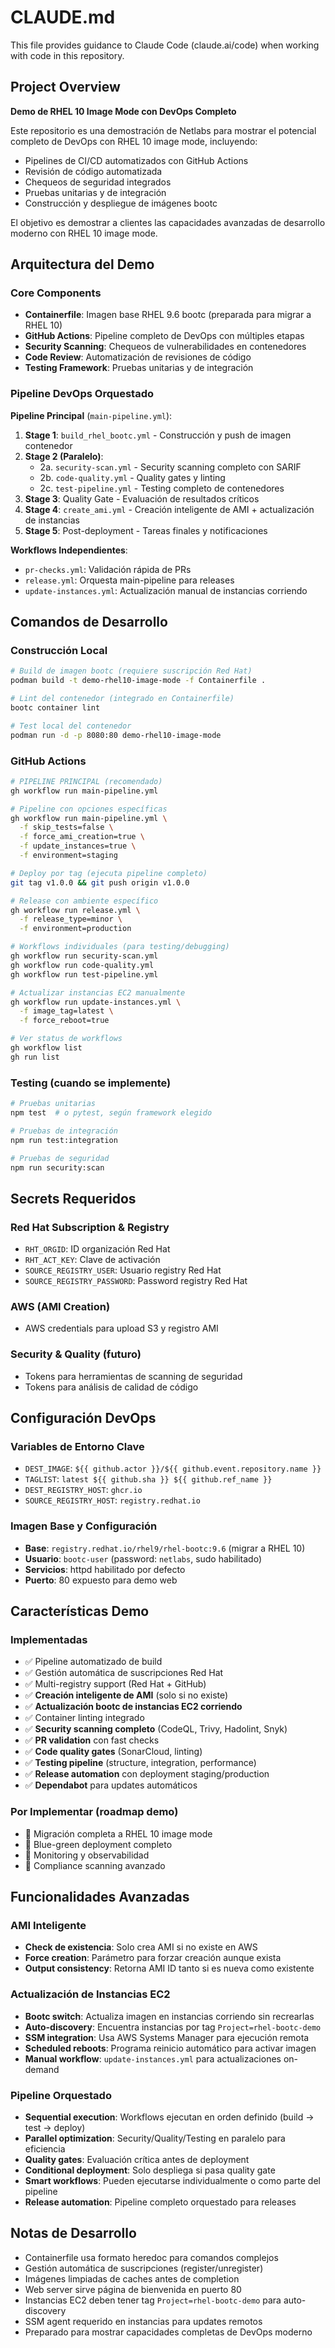 # CLAUDE.md

This file provides guidance to Claude Code (claude.ai/code) when working with code in this repository.

## Project Overview

**Demo de RHEL 10 Image Mode con DevOps Completo**

Este repositorio es una demostración de Netlabs para mostrar el potencial completo de DevOps con RHEL 10 image mode, incluyendo:
- Pipelines de CI/CD automatizados con GitHub Actions
- Revisión de código automatizada
- Chequeos de seguridad integrados
- Pruebas unitarias y de integración
- Construcción y despliegue de imágenes bootc

El objetivo es demostrar a clientes las capacidades avanzadas de desarrollo moderno con RHEL 10 image mode.

## Arquitectura del Demo

### Core Components
- **Containerfile**: Imagen base RHEL 9.6 bootc (preparada para migrar a RHEL 10)
- **GitHub Actions**: Pipeline completo de DevOps con múltiples etapas
- **Security Scanning**: Chequeos de vulnerabilidades en contenedores
- **Code Review**: Automatización de revisiones de código
- **Testing Framework**: Pruebas unitarias y de integración

### Pipeline DevOps Orquestado

**Pipeline Principal** (`main-pipeline.yml`):
1. **Stage 1**: `build_rhel_bootc.yml` - Construcción y push de imagen contenedor
2. **Stage 2 (Paralelo)**:
   - 2a. `security-scan.yml` - Security scanning completo con SARIF  
   - 2b. `code-quality.yml` - Quality gates y linting
   - 2c. `test-pipeline.yml` - Testing completo de contenedores
3. **Stage 3**: Quality Gate - Evaluación de resultados críticos
4. **Stage 4**: `create_ami.yml` - Creación inteligente de AMI + actualización de instancias
5. **Stage 5**: Post-deployment - Tareas finales y notificaciones

**Workflows Independientes**:
- `pr-checks.yml`: Validación rápida de PRs
- `release.yml`: Orquesta main-pipeline para releases
- `update-instances.yml`: Actualización manual de instancias corriendo

## Comandos de Desarrollo

### Construcción Local
```bash
# Build de imagen bootc (requiere suscripción Red Hat)
podman build -t demo-rhel10-image-mode -f Containerfile .

# Lint del contenedor (integrado en Containerfile)
bootc container lint

# Test local del contenedor
podman run -d -p 8080:80 demo-rhel10-image-mode
```

### GitHub Actions
```bash
# PIPELINE PRINCIPAL (recomendado)
gh workflow run main-pipeline.yml

# Pipeline con opciones específicas
gh workflow run main-pipeline.yml \
  -f skip_tests=false \
  -f force_ami_creation=true \
  -f update_instances=true \
  -f environment=staging

# Deploy por tag (ejecuta pipeline completo)  
git tag v1.0.0 && git push origin v1.0.0

# Release con ambiente específico
gh workflow run release.yml \
  -f release_type=minor \
  -f environment=production

# Workflows individuales (para testing/debugging)
gh workflow run security-scan.yml
gh workflow run code-quality.yml
gh workflow run test-pipeline.yml

# Actualizar instancias EC2 manualmente
gh workflow run update-instances.yml \
  -f image_tag=latest \
  -f force_reboot=true

# Ver status de workflows
gh workflow list
gh run list
```

### Testing (cuando se implemente)
```bash
# Pruebas unitarias
npm test  # o pytest, según framework elegido

# Pruebas de integración
npm run test:integration

# Pruebas de seguridad
npm run security:scan
```

## Secrets Requeridos

### Red Hat Subscription & Registry
- `RHT_ORGID`: ID organización Red Hat
- `RHT_ACT_KEY`: Clave de activación
- `SOURCE_REGISTRY_USER`: Usuario registry Red Hat
- `SOURCE_REGISTRY_PASSWORD`: Password registry Red Hat

### AWS (AMI Creation)
- AWS credentials para upload S3 y registro AMI

### Security & Quality (futuro)
- Tokens para herramientas de scanning de seguridad
- Tokens para análisis de calidad de código

## Configuración DevOps

### Variables de Entorno Clave
- `DEST_IMAGE`: `${{ github.actor }}/${{ github.event.repository.name }}`
- `TAGLIST`: `latest ${{ github.sha }} ${{ github.ref_name }}`
- `DEST_REGISTRY_HOST`: `ghcr.io`
- `SOURCE_REGISTRY_HOST`: `registry.redhat.io`

### Imagen Base y Configuración
- **Base**: `registry.redhat.io/rhel9/rhel-bootc:9.6` (migrar a RHEL 10)
- **Usuario**: `bootc-user` (password: `netlabs`, sudo habilitado)
- **Servicios**: httpd habilitado por defecto
- **Puerto**: 80 expuesto para demo web

## Características Demo

### Implementadas
- ✅ Pipeline automatizado de build
- ✅ Gestión automática de suscripciones Red Hat
- ✅ Multi-registry support (Red Hat + GitHub)
- ✅ **Creación inteligente de AMI** (solo si no existe)
- ✅ **Actualización bootc de instancias EC2 corriendo**
- ✅ Container linting integrado
- ✅ **Security scanning completo** (CodeQL, Trivy, Hadolint, Snyk)
- ✅ **PR validation** con fast checks
- ✅ **Code quality gates** (SonarCloud, linting)
- ✅ **Testing pipeline** (structure, integration, performance)
- ✅ **Release automation** con deployment staging/production
- ✅ **Dependabot** para updates automáticos

### Por Implementar (roadmap demo)
- 🔄 Migración completa a RHEL 10 image mode
- 🔄 Blue-green deployment completo
- 🔄 Monitoring y observabilidad
- 🔄 Compliance scanning avanzado

## Funcionalidades Avanzadas

### AMI Inteligente
- **Check de existencia**: Solo crea AMI si no existe en AWS
- **Force creation**: Parámetro para forzar creación aunque exista
- **Output consistency**: Retorna AMI ID tanto si es nueva como existente

### Actualización de Instancias EC2
- **Bootc switch**: Actualiza imagen en instancias corriendo sin recrearlas
- **Auto-discovery**: Encuentra instancias por tag `Project=rhel-bootc-demo`
- **SSM integration**: Usa AWS Systems Manager para ejecución remota
- **Scheduled reboots**: Programa reinicio automático para activar imagen
- **Manual workflow**: `update-instances.yml` para actualizaciones on-demand

### Pipeline Orquestado
- **Sequential execution**: Workflows ejecutan en orden definido (build → test → deploy)
- **Parallel optimization**: Security/Quality/Testing en paralelo para eficiencia
- **Quality gates**: Evaluación crítica antes de deployment
- **Conditional deployment**: Solo despliega si pasa quality gate
- **Smart workflows**: Pueden ejecutarse individualmente o como parte del pipeline
- **Release automation**: Pipeline completo orquestado para releases

## Notas de Desarrollo

- Containerfile usa formato heredoc para comandos complejos
- Gestión automática de suscripciones (register/unregister)
- Imágenes limpiadas de caches antes de completion
- Web server sirve página de bienvenida en puerto 80
- Instancias EC2 deben tener tag `Project=rhel-bootc-demo` para auto-discovery
- SSM agent requerido en instancias para updates remotos
- Preparado para mostrar capacidades completas de DevOps moderno